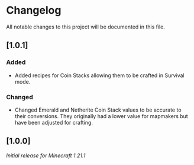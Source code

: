 # Changelog

All notable changes to this project will be documented in this file.

## [1.0.1]

### Added

- Added recipes for Coin Stacks allowing them to be crafted in Survival mode.

### Changed

- Changed Emerald and Netherite Coin Stack values to be accurate to their conversions. 
They originally had a lower value for mapmakers but have been adjusted for crafting.

## [1.0.0]

_Initial release for Minecraft 1.21.1_